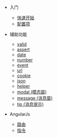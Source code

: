 * 入门
  * [快速开始](quickstart.md)
  * [配置项](configuration.md)
  
* 辅助功能
    * [valid](helper/valid.md)
    * [assert](helper/assert.md)
    * [date](helper/date.md)
    * [number](helper/number.md)
    * [event](helper/event.md)
    * [url](helper/url.md)
    * [cookie](helper/cookie.md)
    * [json](helper/json.md)
    * [helper](helper/helper.md)
    * [modal (模态窗)](helper/modal.md)
    * [message (消息窗)](helper/message.md)
    * [tip (消息提示)](helper/tip.md)
    
* AngularJs
    * [路由](angularjs/router.md)
    * [指令](angularjs/component.md)
    
  



